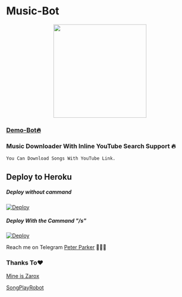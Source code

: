 # Music-Bot

<p align="center">
  <a href="https://www.python.org">
    <img src="http://ForTheBadge.com/images/badges/made-with-python.svg" width ="250">
</p>

### [Demo-Bot🔥](https://t.me/MusicDownloadv2bot)

### Music Downloader With Inline YouTube Search Support 🔥
    You Can Download Songs With YouTube Link.

## Deploy to Heroku

##### Deploy without cammand

[![Deploy](https://www.herokucdn.com/deploy/button.svg)](https://heroku.com/deploy?template=https://github.com/nandhunair1/Music-Bot)

##### Deploy With the Cammand "/s"

[![Deploy](https://www.herokucdn.com/deploy/button.svg)](https://heroku.com/deploy?template=https://github.com/nandhunair1/Music-Bot)

Reach me on Telegram [Peter Parker](https://t.me/Peterparker6) 👨🏻‍💻

### Thanks To❤️

[Mine is Zarox](https://github.com/MineisZarox)

[SongPlayRobot](https://github.com/TamilBots/SongPlayRoBot)
